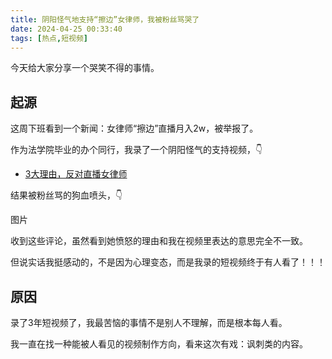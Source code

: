 ```yaml
---
title: 阴阳怪气地支持“擦边”女律师，我被粉丝骂哭了
date: 2024-04-25 00:33:40
tags: [热点,短视频]
---
```


今天给大家分享一个哭笑不得的事情。

## 起源

这周下班看到一个新闻：女律师“擦边”直播月入2w，被举报了。

作为法学院毕业的办个同行，我录了一个阴阳怪气的支持视频，👇

- [3大理由，反对直播女律师](https://mbd.baidu.com/newspage/data/videolanding?nid=sv_4846536218352897502)

结果被粉丝骂的狗血喷头，👇

图片


收到这些评论，虽然看到她愤怒的理由和我在视频里表达的意思完全不一致。

但说实话我挺感动的，不是因为心理变态，而是我录的短视频终于有人看了！！！


## 原因

录了3年短视频了，我最苦恼的事情不是别人不理解，而是根本每人看。

我一直在找一种能被人看见的视频制作方向，看来这次有戏：讽刺类的内容。


